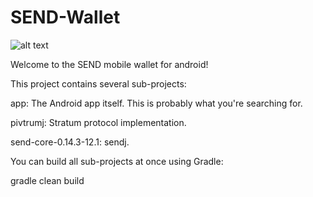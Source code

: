 # SEND-Wallet

![alt text](https://github.com/SocialSend/SocialSend/blob/master/src/qt/res/images/send_logo_horizontal.png)

Welcome to the SEND mobile wallet for android!


This project contains several sub-projects:

app: The Android app itself. This is probably what you're searching for.

pivtrumj: Stratum protocol implementation.

send-core-0.14.3-12.1: sendj.

You can build all sub-projects at once using Gradle:

gradle clean build
